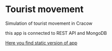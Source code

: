 <h1> Tourist movement </h1>

<p> Simulation of tourist movement in Cracow <p>



<p>this app is connected to REST API and MongoDB</p>


<a href="https://tourist-movement.stackblitz.io">Here you find static version of app</a>
